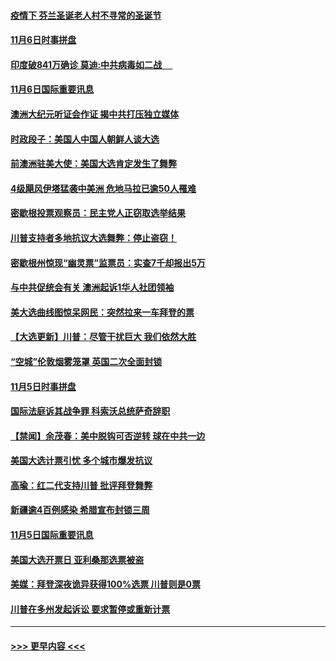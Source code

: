 #### [疫情下 芬兰圣诞老人村不寻常的圣诞节](../pages/prog202/a102980913.md?t=11070902) 
#### [11月6日时事拼盘](../pages/prog202/a102980906.md?t=11070902) 
#### [印度破841万确诊 莫迪:中共病毒如二战  　](../pages/prog202/a102980750.md?t=11070902) 
#### [11月6日国际重要讯息](../pages/prog202/a102980583.md?t=11070902) 
#### [澳洲大纪元听证会作证 揭中共打压独立媒体](../pages/prog202/a102980509.md?t=11070902) 
#### [时政段子：美国人中国人朝鲜人谈大选](../pages/prog202/a102980510.md?t=11070902) 
#### [前澳洲驻美大使：美国大选肯定发生了舞弊](../pages/prog202/a102980492.md?t=11070902) 
#### [4级飓风伊塔猛袭中美洲 危地马拉已逾50人罹难](../pages/prog202/a102980382.md?t=11070902) 
#### [密歇根投票观察员：民主党人正窃取选举结果](../pages/prog202/a102980312.md?t=11070902) 
#### [川普支持者多地抗议大选舞弊：停止盗窃！](../pages/prog202/a102980292.md?t=11070902) 
#### [密歇根州惊现“幽灵票”监票员：实查7千却报出5万](../pages/prog202/a102980278.md?t=11070902) 
#### [与中共促统会有关 澳洲起诉1华人社团领袖](../pages/prog202/a102979677.md?t=11070902) 
#### [美大选曲线图惊呆网民：突然拉来一车拜登的票](../pages/prog202/a102980229.md?t=11070902) 
#### [【大选更新】川普：尽管干扰巨大 我们依然大胜](../pages/prog202/a102977799.md?t=11070902) 
#### [“空城”伦敦烟雾笼罩 英国二次全面封锁](../pages/prog202/a102980064.md?t=11070902) 
#### [11月5日时事拼盘](../pages/prog202/a102980038.md?t=11070902) 
#### [国际法庭诉其战争罪 科索沃总统萨奇辞职](../pages/prog202/a102980029.md?t=11070902) 
#### [【禁闻】余茂春：美中脱钩可否逆转 球在中共一边](../pages/prog202/a102980003.md?t=11070902) 
#### [美国大选计票引忧 多个城市爆发抗议](../pages/prog202/a102979891.md?t=11070902) 
#### [高瑜：红二代支持川普 批评拜登舞弊](../pages/prog202/a102979889.md?t=11070902) 
#### [新疆逾4百例感染 希腊宣布封锁三周](../pages/prog202/a102979895.md?t=11070902) 
#### [11月5日国际重要讯息](../pages/prog202/a102979704.md?t=11070902) 
#### [美国大选开票日 亚利桑那选票被盗](../pages/prog202/a102979625.md?t=11070902) 
#### [美媒：拜登深夜诡异获得100%选票 川普则是0票](../pages/prog202/a102979562.md?t=11070902) 
#### [川普在多州发起诉讼 要求暂停或重新计票](../pages/prog202/a102979483.md?t=11070902) 

----
#### [ >>> 更早内容 <<< ](../indexes/prog202-earlier.md)
